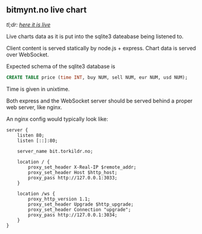 bitmynt.no live chart
---------------------

*tl;dr: [here it is live](http://bit.torkildr.no)*

Live charts data as it is put into the sqlite3 dateabase being listened to.

Client content is served statically by node.js + express. Chart data is served over WebSocket.

Expected schema of the sqlite3 database is

```SQL
CREATE TABLE price (time INT, buy NUM, sell NUM, eur NUM, usd NUM);
```

Time is given in unixtime.

Both express and the WebSocket server should be served behind a proper web server, like nginx.

An nginx config would typically look like:

```Nginx
server {
    listen 80;
    listen [::]:80;

    server_name bit.torkildr.no;

    location / {
        proxy_set_header X-Real-IP $remote_addr;
        proxy_set_header Host $http_host;
        proxy_pass http://127.0.0.1:3033;
    }

    location /ws {
        proxy_http_version 1.1;
        proxy_set_header Upgrade $http_upgrade;
        proxy_set_header Connection "upgrade";
        proxy_pass http://127.0.0.1:3034;
    }
}
```

